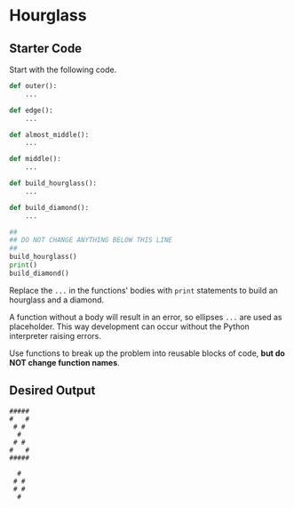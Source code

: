 # Hourglass

## Starter Code

Start with the following code.

```python
def outer():
    ...

def edge():
    ...

def almost_middle():
    ...

def middle():
    ...

def build_hourglass():
    ...

def build_diamond():
    ...

##
## DO NOT CHANGE ANYTHING BELOW THIS LINE
##
build_hourglass()
print()
build_diamond()
```

Replace the `...` in the functions' bodies with `print` statements to build an hourglass and a diamond.

A function without a body will result in an error, so ellipses `...` are used as placeholder. This way development can occur without the Python interpreter raising errors.

Use functions to break up the problem into reusable blocks of code, **but do NOT change function names**.

## Desired Output
 
```text
#####
#   #
 # # 
  #  
 # # 
#   #
#####

  #  
 # # 
 # # 
  #  
```
